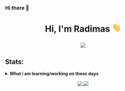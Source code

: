### Hi there 👋
# <p align=center> Hi, I'm Radimas <img src='https://github.com/elhakimyasya/elhakimyasya/blob/master/assets/Hi.gif' width='29' height='29'/>

 <p align=center>
 <a href="mailto:radhimasjanuar@gmail.com" target="_blank"><img src="https://img.shields.io/badge/Gmail-D14836?&style=for-the-badge&logo=gmail&logoColor=white"/></a>    
</p>

## Stats:
<details>
 <summary><strong>What i am learning/working on these days</strong></summary>
   - 🔭 I'm currently working on several independent projects. </br>
   - 🌱 I’m currently learning SQL. </br>
</details>
    <p align=center>
  <a href="#" title="Stats">
    <img height=175 align="center" src="https://github-readme-stats.vercel.app/api?username=RadimasJr&show_icons=true&theme=gotham">
  </a>
  <a href="#" title="Stats">
  <img height=175 align="center" src="https://github-readme-stats.vercel.app/api/top-langs/?username=RadimasJr&hide=c%23,powershell,java&title_color=2aa889&text_color=99d1ce&icon_color=2bbc8a&bg_color=0c1014&langs_count=8&layout=compact" />
  </a>
</p>
<!--
**RadimasJr/RadimasJr** is a ✨ _special_ ✨ repository because its `README.md` (this file) appears on your GitHub profile.

Here are some ideas to get you started:

- 🔭 I’m currently working on ...
- 🌱 I’m currently learning ...
- 👯 I’m looking to collaborate on ...
- 🤔 I’m looking for help with ...
- 💬 Ask me about ...
- 📫 How to reach me: ...
- 😄 Pronouns: ...
- ⚡ Fun fact: ...
-->
